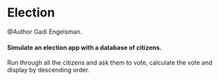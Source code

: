 # Election

@Author Gadi Engelsman.

#### Simulate an election app with a database of citizens.

Run through all the citizens and ask them to vote, 
calculate the vote and display by descending order.
